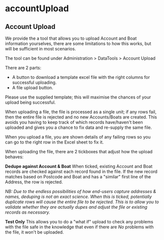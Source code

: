 # accountUpload

## Account Upload

We provide the a tool that allows you to upload Account and Boat information yourselves, there are some limitations to how this works, but will be sufficient in most scenarios.

The tool can be found under Administration &gt; DataTools &gt; Account Upload

There are 2 parts:

* A button to download a template excel file with the right columns for successful uploading.
* A file upload button.

Please use the supplied template; this will maximise the chances of your upload being successful.

When uploading a file, the file is processed as a single unit; if any rows fail, then the entire file is rejected and no new Accounts/Boats are created. This avoids you having to keep track of which records have/haven't been uploaded and gives you a chance to fix data and re-supply the same file.

When you upload a file, you are shown details of any failing rows so you can go to the right row in the Excel sheet to fix it.

When uploading the file, there are 2 tickboxes that adjust how the upload behaves:

**Dedupe against Account & Boat** When ticked, existing Account and Boat records are checked against each record found in the file. If the new record matches based on Postcode and Boat and has a "similar" first line of the Address, the row is rejected.

_NB: Due to the endless possibilities of how end-users capture addresses & names, deduping is not an exact science. When this is ticked, potentially duplicate rows will cause the entire file to be rejected. This is to allow you to validate whether they are actually dupes and adjust the file or existing records as necessary._

**Test Only** This allows you to do a "what if" upload to check any problems with the file safe in the knowledge that even if there are _No_ problems with the file, it won't be uploaded.

